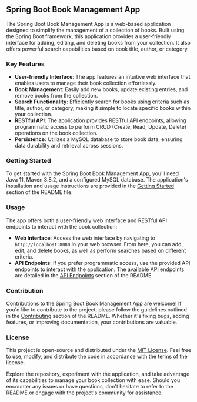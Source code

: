 
## Spring Boot Book Management App

The Spring Boot Book Management App is a web-based application designed to simplify the management of a collection of books. Built using the Spring Boot framework, this application provides a user-friendly interface for adding, editing, and deleting books from your collection. It also offers powerful search capabilities based on book title, author, or category.

### Key Features

- **User-friendly Interface**: The app features an intuitive web interface that enables users to manage their book collection effortlessly.
- **Book Management**: Easily add new books, update existing entries, and remove books from the collection.
- **Search Functionality**: Efficiently search for books using criteria such as title, author, or category, making it simple to locate specific books within your collection.
- **RESTful API**: The application provides RESTful API endpoints, allowing programmatic access to perform CRUD (Create, Read, Update, Delete) operations on the book collection.
- **Persistence**: Utilizes a MySQL database to store book data, ensuring data durability and retrieval across sessions.

### Getting Started

To get started with the Spring Boot Book Management App, you'll need Java 11, Maven 3.8.2, and a configured MySQL database. The application's installation and usage instructions are provided in the [Getting Started](#getting-started) section of the README file.

### Usage

The app offers both a user-friendly web interface and RESTful API endpoints to interact with the book collection:

- **Web Interface**: Access the web interface by navigating to `http://localhost:8080` in your web browser. From here, you can add, edit, and delete books, as well as perform searches based on different criteria.
- **API Endpoints**: If you prefer programmatic access, use the provided API endpoints to interact with the application. The available API endpoints are detailed in the [API Endpoints](#api-endpoints) section of the README.

### Contribution

Contributions to the Spring Boot Book Management App are welcome! If you'd like to contribute to the project, please follow the guidelines outlined in the [Contributing](#contributing) section of the README. Whether it's fixing bugs, adding features, or improving documentation, your contributions are valuable.

### License

This project is open-source and distributed under the [MIT License](LICENSE). Feel free to use, modify, and distribute the code in accordance with the terms of the license.

Explore the repository, experiment with the application, and take advantage of its capabilities to manage your book collection with ease. Should you encounter any issues or have questions, don't hesitate to refer to the README or engage with the project's community for assistance.

